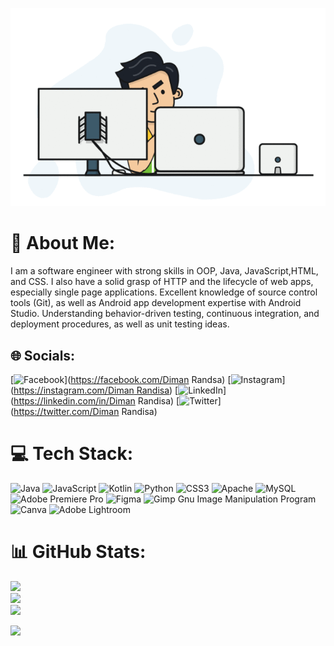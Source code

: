 [![MasterHead](https://raw.githubusercontent.com/rajpratyush/rajpratyush/master/me_1.gif)](https://DimiyaJr.io)
# 💫 About Me:
I am a software engineer with strong skills in OOP, Java, JavaScript,HTML, and CSS. I also have a solid grasp of HTTP and the lifecycle of web apps, especially single page applications. Excellent knowledge of source control tools (Git), as well as Android app development expertise with Android Studio. Understanding behavior-driven testing, continuous integration, and deployment procedures, as well as unit testing ideas.


## 🌐 Socials:
[![Facebook](https://img.shields.io/badge/Facebook-%231877F2.svg?logo=Facebook&logoColor=white)](https://facebook.com/Diman Randsa) [![Instagram](https://img.shields.io/badge/Instagram-%23E4405F.svg?logo=Instagram&logoColor=white)]([https://instagram.com/Diman Randisa](https://www.linkedin.com/in/diman-randisa-7048b3282/)) [![LinkedIn](https://img.shields.io/badge/LinkedIn-%230077B5.svg?logo=linkedin&logoColor=white)](https://linkedin.com/in/Diman Randisa) [![Twitter](https://img.shields.io/badge/Twitter-%231DA1F2.svg?logo=Twitter&logoColor=white)](https://twitter.com/Diman Randisa) 

# 💻 Tech Stack:
![Java](https://img.shields.io/badge/java-%23ED8B00.svg?style=flat&logo=java&logoColor=white) ![JavaScript](https://img.shields.io/badge/javascript-%23323330.svg?style=flat&logo=javascript&logoColor=%23F7DF1E) ![Kotlin](https://img.shields.io/badge/kotlin-%230095D5.svg?style=flat&logo=kotlin&logoColor=white) ![Python](https://img.shields.io/badge/python-3670A0?style=flat&logo=python&logoColor=ffdd54) ![CSS3](https://img.shields.io/badge/css3-%231572B6.svg?style=flat&logo=css3&logoColor=white) ![Apache](https://img.shields.io/badge/apache-%23D42029.svg?style=flat&logo=apache&logoColor=white) ![MySQL](https://img.shields.io/badge/mysql-%2300f.svg?style=flat&logo=mysql&logoColor=white) ![Adobe Premiere Pro](https://img.shields.io/badge/Adobe%20Premiere%20Pro-9999FF.svg?style=flat&logo=Adobe%20Premiere%20Pro&logoColor=white) 	![Figma](https://img.shields.io/badge/figma-%23F24E1E.svg?style=flat&logo=figma&logoColor=white) ![Gimp Gnu Image Manipulation Program](https://img.shields.io/badge/Gimp-657D8B?style=flat&logo=gimp&logoColor=FFFFFF) ![Canva](https://img.shields.io/badge/Canva-%2300C4CC.svg?style=flat&logo=Canva&logoColor=white) ![Adobe Lightroom](https://img.shields.io/badge/Adobe%20Lightroom-31A8FF.svg?style=flat&logo=Adobe%20Lightroom&logoColor=white)
# 📊 GitHub Stats:
![](https://github-readme-stats.vercel.app/api?username=DimiyaJr&theme=radical&hide_border=false&include_all_commits=false&count_private=false)<br/>
![](https://github-readme-streak-stats.herokuapp.com/?user=DimiyaJr&theme=radical&hide_border=false)<br/>
![](https://github-readme-stats.vercel.app/api/top-langs/?username=DimiyaJr&theme=radical&hide_border=false&include_all_commits=false&count_private=false&layout=compact)


[![](https://visitcount.itsvg.in/api?id=DimiyaJr&icon=2&color=1)](https://visitcount.itsvg.in)
